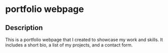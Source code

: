 # portfolio webpage

## Description
This is a portfolio webpage that I created to showcase my work and skills. It includes a short bio, a list of my projects, and a contact form.